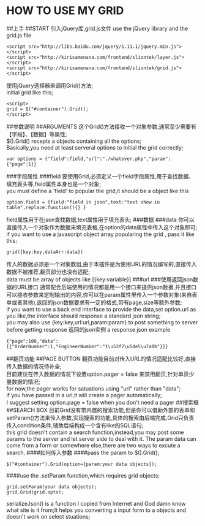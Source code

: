 # HOW TO USE MY GRID
##上手
##START
引入jQuery库,grid.js文件
use the jQuery library and the grid.js file
```
<script src="http://libs.baidu.com/jquery/1.11.1/jquery.min.js"></script>
<script src="http://kirisamenana.com/frontend/sliontek/layer.js"></script>
<script src="http://kirisamenana.com/frontend/sliontek/grid.js"></script>
```
使用jQuery选择器来调用Grid()方法;  
initial grid like this;
```
<script>
grid = $("#container").Grid();
</script>
```
##参数说明
##ARGUMENTS
这个Grid()方法接收一个对象参数,通常至少需要有【字段】、【数据】等属性;  
$().Grid() recepts a objects containing all the options;   
Basically,you need at least serveral options to initial the grid correctly;
```
var options = {"field":field,"url":"./whatever.php","param":{"page":1}}
```
###字段属性
###field
要使用Grid,必须定义一个field字段属性,用于查找数据、填充表头等,field属性本身也是一个对象;  
you must define a 'field' to popular the grid,it should be a object like this
```
option.field = {field:"field in json",text:"text show in table",replace:function(){} }
```
field属性用于在json查找数据,text属性用于填充表头;
###数据
###data
你可以直接传入一个对象作为数据来填充表格,在option的data属性中传入这个对象即可;  
if you want to use a javascript object array popularing the grid , pass it like this:
```
grid({key:key,dataArr:data})
```
传入的数据必须是一个对象数组,由于本插件是为使用URL的情况编写的,直接传入数据不被推荐,翻页部分也没有适配;  
data must be array of objects like [{key:variable}]
###url
###使用返回json数据的URL接口
通常配合后端使用的情况都是用一个接口来提供json数据,并且接口可以接收参数来定制输出的内容,你可以在param属性里传入一个参数对象(来自表单或者其他),返回的json数据要求有一定的格式,带有page,size等额外参数;  
if you want to use a back end interface to provide the data,set option.url as you like,the interface should response a standard json string;  
you may also use {key:key,url:url,param:param} to post something to server before getting response
返回的json实例
a response json example
```
{"page":100,"data":[{"OrderNumber":1,"EngineerNumber":"1\u53f7\u5de5\u7a0b"}]}
```
##翻页功能
##PAGE BUTTON
翻页功能目前对传入URL的情况适配比较好,直接传入数据的情况待补全;  
目前建议在传入数据的情况下设置option.pager = false 来禁用翻页,针对单页少量数据的情况;  
for now,the pager works for satuations using "url" rather than "data";  
if you have passed in a url,it will create a pager automatically;  
I suggest setting option.page = false when you don't need a pager
##搜索框
##SEARCH BOX
目前Grid没有带内置的搜索功能,但是你可以借助外部的表单和setParam()方法来传入参数,实现搜索的功能,具体的搜索由后端完成,Grid只负责传入condition条件,辅助后端构成一个含有like的SQL语句;  
this grid doesn't contain a search function,instead,you may post some params to the server and let server side to deal with it.
The param data can come from a form or somewhere else,there are two ways to excute a search.
####如何传入参数
####pass the param to $().Grid();
```
$("#container").Grid(option={param:your data objects});
```
####use the .setParam function,which requires grid objects;
```
grid.setParam(your data objects);
grid.Grid(grid.opts);
```
serializeJson() is a function I copied from Internet and God damn know what site is it from;It helps you converting a input form to a objects and doesn't work on select stuations;
